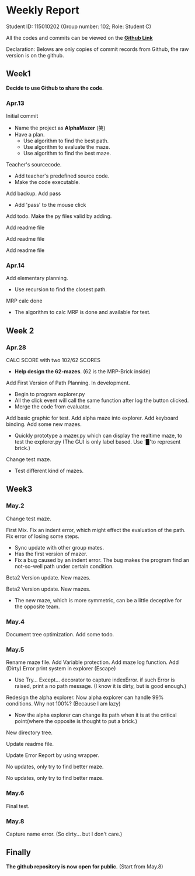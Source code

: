 # Weekly Report

Student ID: 115010202 (Group number: 102; Role: Student C)

All the codes and commits can be viewed on the [**Github Link**](https://github.com/tavimori/CSC1002_GP102)

Declaration: Belows are only copies of commit records from Github, the raw version is on the github.

## Week1

**Decide to use Github to share the code**.

### Apr.13

Initial commit

- Name the project as **AlphaMazer** (笑)
- Have a plan.
  - Use algorithm to find the best path.
  - Use algorithm to evaluate the maze.
  - Use algorithm to find the best maze.

Teacher's sourcecode.

- Add teacher's predefined source code.
- Make the code executable.

Add backup. Add pass

- Add 'pass' to the mouse click

Add todo. Make the py files valid by adding.

Add readme file

Add readme file

Add readme file

### Apr.14

Add elementary planning.

- Use recursion to find the closest path.

MRP calc done

- The algorithm to calc MRP is done and available for test.

## Week 2

### Apr.28

CALC SCORE with two 102/62 SCORES

- **Help design the 62-mazes**. (62 is the MRP-Brick inside)

Add First Version of Path Planning. In development.

- Begin to program explorer.py
- All the click event will call the same function after log the button clicked.
- Merge the code from evaluator.

Add basic graphic for test. Add alpha maze into explorer. Add keyboard binding. Add some new mazes.

- Quickly prototype a mazer.py which can display the realtime maze, to test the explorer.py (The GUI is only  label based. Use '▉'to represent brick.)

Change test maze.

- Test different kind of mazes.

## Week3

### May.2

Change test maze.

First Mix. Fix an indent error, which might effect the evaluation of the path. Fix error of losing some steps.

- Sync update with other group mates.
- Has the first version of mazer.
- Fix a bug caused by an indent error. The bug makes the program find an not-so-well path under certain condition.

Beta2 Version update. New mazes.

Beta2 Version update. New mazes.

- The new maze, which is more symmetric, can be a little deceptive for the opposite team.

### May.4

Document tree optimization. Add some todo.

### May.5

Rename maze file. Add Variable protection. Add maze log function. Add (Dirty) Error print system in explorer (Escape)

- Use Try… Except… decorator to capture indexError. if such Error is raised, print a no path message. (I know it is dirty, but is good enough.)

Redesign the alpha explorer. Now alpha explorer can handle 99% conditions. Why not 100%? (Because I am lazy)

- Now the alpha explorer can change its path when it is at the critical point(where the opposite is thought to put a brick.)

New directory tree.

Update readme file.

Update Error Report by using wrapper.

No updates, only try to find better maze.

No updates, only try to find better maze.

### May.6

Final test.

### May.8

Capture name error. (So dirty...  but I don't care.)

## Finally

**The github repository is now open for public.** (Start from May.8)



